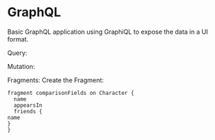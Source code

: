 # GraphQL
Basic GraphQL application using GraphiQL to expose the data in a UI format.


Query:

Mutation:

Fragments:
	Create the Fragment:

	fragment comparisonFields on Character {
	  name
	  appearsIn
	  friends {
    name
  	}
	}

  
